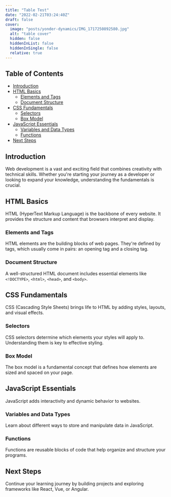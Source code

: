 ```yaml
---
title: "Table Test"
date: "2022-02-21T03:24:40Z"
draft: false
cover:
  image: "posts/yonder-dynamics/IMG_1717250892580.jpg"
  alt: "table cover"
  hidden: false
  hiddenInList: false
  hiddenInSingle: false
  relative: true
---
```


## Table of Contents
- [Introduction](#introduction)
- [HTML Basics](#html-basics)
  - [Elements and Tags](#elements-and-tags)
  - [Document Structure](#document-structure)
- [CSS Fundamentals](#css-fundamentals)
  - [Selectors](#selectors)
  - [Box Model](#box-model)
- [JavaScript Essentials](#javascript-essentials)
  - [Variables and Data Types](#variables-and-data-types)
  - [Functions](#functions)
- [Next Steps](#next-steps)

## Introduction

Web development is a vast and exciting field that combines creativity with technical skills. Whether you're starting your journey as a developer or looking to expand your knowledge, understanding the fundamentals is crucial.

## HTML Basics

HTML (HyperText Markup Language) is the backbone of every website. It provides the structure and content that browsers interpret and display.

### Elements and Tags

HTML elements are the building blocks of web pages. They're defined by tags, which usually come in pairs: an opening tag and a closing tag.

### Document Structure

A well-structured HTML document includes essential elements like `<!DOCTYPE>`, `<html>`, `<head>`, and `<body>`.

## CSS Fundamentals

CSS (Cascading Style Sheets) brings life to HTML by adding styles, layouts, and visual effects.

### Selectors

CSS selectors determine which elements your styles will apply to. Understanding them is key to effective styling.

### Box Model

The box model is a fundamental concept that defines how elements are sized and spaced on your page.

## JavaScript Essentials

JavaScript adds interactivity and dynamic behavior to websites.

### Variables and Data Types

Learn about different ways to store and manipulate data in JavaScript.

### Functions

Functions are reusable blocks of code that help organize and structure your programs.

## Next Steps

Continue your learning journey by building projects and exploring frameworks like React, Vue, or Angular.
